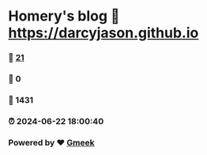 # Homery's blog :link: https://darcyjason.github.io 
### :page_facing_up: [21](https://darcyjason.github.io/tag.html) 
### :speech_balloon: 0 
### :hibiscus: 1431 
### :alarm_clock: 2024-06-22 18:00:40 
### Powered by :heart: [Gmeek](https://github.com/Meekdai/Gmeek)
